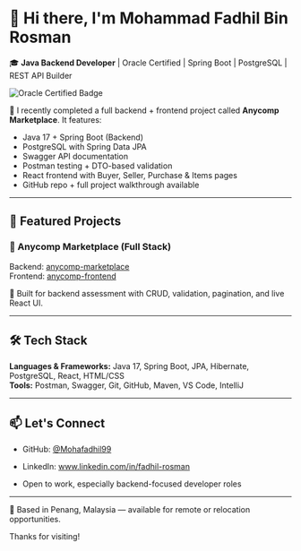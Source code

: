# 👋 Hi there, I'm Mohammad Fadhil Bin Rosman

🎓 **Java Backend Developer** | Oracle Certified | Spring Boot | PostgreSQL | REST API Builder

![Oracle Certified Badge](https://img.shields.io/badge/Oracle%20Certified-Java%20Foundations%20(1Z0--811)-red)

🚀 I recently completed a full backend + frontend project called **Anycomp Marketplace**. It features:

- Java 17 + Spring Boot (Backend)
- PostgreSQL with Spring Data JPA
- Swagger API documentation
- Postman testing + DTO-based validation
- React frontend with Buyer, Seller, Purchase & Items pages
- GitHub repo + full project walkthrough available

---

## 📌 Featured Projects

### 🧩 Anycomp Marketplace (Full Stack)
Backend: [anycomp-marketplace](https://github.com/Mohafadhil99/anycomp-marketplace)  
Frontend: [anycomp-frontend](https://github.com/Mohafadhil99/anycomp-frontend)

📄 Built for backend assessment with CRUD, validation, pagination, and live React UI.

---

## 🛠️ Tech Stack
**Languages & Frameworks:** Java 17, Spring Boot, JPA, Hibernate, PostgreSQL, React, HTML/CSS  
**Tools:** Postman, Swagger, Git, GitHub, Maven, VS Code, IntelliJ

---

## 📫 Let's Connect
- GitHub: [@Mohafadhil99](https://github.com/Mohafadhil99)
- LinkedIn: www.linkedin.com/in/fadhil-rosman

- Open to work, especially backend-focused developer roles

---

📍 Based in Penang, Malaysia — available for remote or relocation opportunities.

Thanks for visiting!

